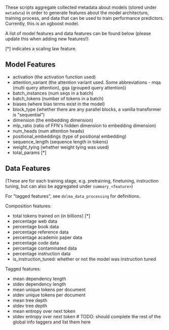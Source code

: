 These scripts aggregate collected metadata about models (stored under `metadata`) in order to generate features about the model architecture, training process, and data that can be used to train performance predictors. Currently, this is an xgboost model. 

A list of model features and data features can be found below (please update this when adding new features!):

[*] indicates a scaling law feature.

## Model Features
- activation (the activation function used)
- attention_variant (the attention variant used. Some abbreviations - mqa (multi query attention), gqa (grouped query attention))
- batch_instances (num seqs in a batch)
- batch_tokens (number of tokens in a batch)
- biases (where bias terms exist in the model)
- block_type (whether there are any parallel blocks, a vanilla transformer is "sequential")
- dimension (the embedding dimension)
- mlp_ratio (ratio of FFN's hidden dimension to embedding dimension)
- num_heads (num attention heads)
- positional_embeddings (type of positional embedding)
- sequence_length (sequence length in tokens)
- weight_tying (whether weight tying was used)
- total_params [*]

## Data Features
(These are for each training stage, e.g. pretraining, finetuning, instruction tuning, but can also be aggregated under `summary_<feature>`)

For "tagged features", see `dolma_data_processing` for definitions.

Composition features: 
- total tokens trained on (in billions) [*]
- percentage web data
- percentage book data
- percentage reference data
- percentage academic paper data
- percentage code data
- percentage contaminated data
- percentage instruction data
- is_instruction_tuned: whether or not the model was instruction tuned

Tagged features:
- mean dependency length
- stdev dependency length
- mean unique tokens per document
- stdev unique tokens per document
- mean tree depth 
- stdev tree depth
- mean entropy over next token
- stdev entropy over next token
\# TODO: should complete the rest of the global info taggers and list them here

